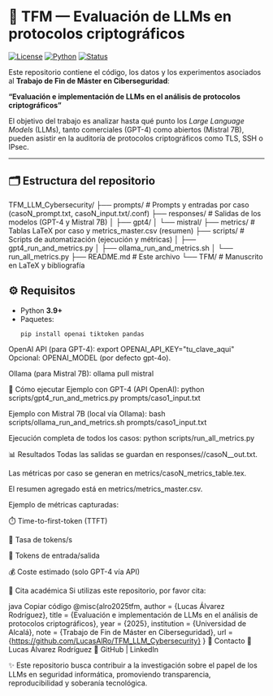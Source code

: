 # 🔐 TFM — Evaluación de LLMs en protocolos criptográficos

[![License](https://img.shields.io/badge/license-MIT-green.svg)](LICENSE)
[![Python](https://img.shields.io/badge/python-3.9%2B-blue)]()
[![Status](https://img.shields.io/badge/status-Completed-success)]()

Este repositorio contiene el código, los datos y los experimentos asociados al **Trabajo de Fin de Máster en Ciberseguridad**:
  
**“Evaluación e implementación de LLMs en el análisis de protocolos criptográficos”**

El objetivo del trabajo es analizar hasta qué punto los *Large Language Models* (LLMs), tanto comerciales (GPT-4) como abiertos (Mistral 7B), pueden asistir en la auditoría de protocolos criptográficos como TLS, SSH o IPsec.  

---

## 🗂️ Estructura del repositorio

TFM_LLM_Cybersecurity/
├── prompts/ # Prompts y entradas por caso (casoN_prompt.txt, casoN_input.txt/.conf)
├── responses/ # Salidas de los modelos (GPT-4 y Mistral 7B)
│ ├── gpt4/
│ └── mistral/
├── metrics/ # Tablas LaTeX por caso y metrics_master.csv (resumen)
├── scripts/ # Scripts de automatización (ejecución y métricas)
│ ├── gpt4_run_and_metrics.py
│ ├── ollama_run_and_metrics.sh
│ └── run_all_metrics.py
├── README.md # Este archivo
└── TFM/ # Manuscrito en LaTeX y bibliografía

## ⚙️ Requisitos

- Python **3.9+**
- Paquetes:  
  ```bash
  pip install openai tiktoken pandas
OpenAI API (para GPT-4):
export OPENAI_API_KEY="tu_clave_aqui"
Opcional: OPENAI_MODEL (por defecto gpt-4o).

Ollama (para Mistral 7B):
ollama pull mistral

🚀 Cómo ejecutar
Ejemplo con GPT-4 (API OpenAI):
python scripts/gpt4_run_and_metrics.py prompts/caso1_input.txt

Ejemplo con Mistral 7B (local vía Ollama):
bash scripts/ollama_run_and_metrics.sh prompts/caso1_input.txt

Ejecución completa de todos los casos:
python scripts/run_all_metrics.py

📊 Resultados
Todas las salidas se guardan en responses/<modelo>/casoN_<modelo>_out.txt.

Las métricas por caso se generan en metrics/casoN_metrics_table.tex.

El resumen agregado está en metrics/metrics_master.csv.

Ejemplo de métricas capturadas:

⏱️ Time-to-first-token (TTFT)

🚀 Tasa de tokens/s

🔢 Tokens de entrada/salida

💰 Coste estimado (solo GPT-4 vía API)

📜 Cita académica
Si utilizas este repositorio, por favor cita:

java
Copiar código
@misc{alro2025tfm,
  author       = {Lucas Álvarez Rodríguez},
  title        = {Evaluación e implementación de LLMs en el análisis de protocolos criptográficos},
  year         = {2025},
  institution  = {Universidad de Alcalá},
  note         = {Trabajo de Fin de Máster en Ciberseguridad},
  url          = {https://github.com/LucasAlRo/TFM_LLM_Cybersecurity}
}
📧 Contacto
👤 Lucas Álvarez Rodríguez
📩 GitHub | LinkedIn

✨ Este repositorio busca contribuir a la investigación sobre el papel de los LLMs en seguridad informática, promoviendo transparencia, reproducibilidad y soberanía tecnológica.
